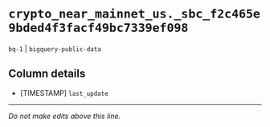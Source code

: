 # `crypto_near_mainnet_us._sbc_f2c465e9bded4f3facf49bc7339ef098`
`bq-1` | `bigquery-public-data`

## Column details
* [TIMESTAMP] `last_update`

-------------------------------------------------------------------------------
*Do not make edits above this line.*
